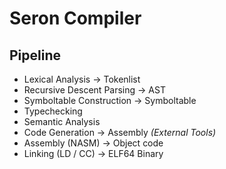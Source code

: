 # Seron Compiler

## Pipeline

- Lexical Analysis -> Tokenlist
- Recursive Descent Parsing -> AST
- Symboltable Construction -> Symboltable
- Typechecking
- Semantic Analysis
- Code Generation -> Assembly
*(External Tools)*
- Assembly (NASM) -> Object code
- Linking (LD / CC) -> ELF64 Binary
